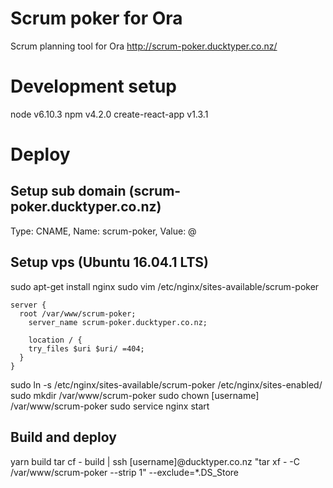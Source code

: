 # Scrum poker for Ora
Scrum planning tool for Ora
http://scrum-poker.ducktyper.co.nz/

# Development setup
node             v6.10.3
npm              v4.2.0
create-react-app v1.3.1

# Deploy
## Setup sub domain (scrum-poker.ducktyper.co.nz)
Type: CNAME, Name: scrum-poker, Value: @

## Setup vps (Ubuntu 16.04.1 LTS)
sudo apt-get install nginx
sudo vim /etc/nginx/sites-available/scrum-poker
```
server {
  root /var/www/scrum-poker;
    server_name scrum-poker.ducktyper.co.nz;

    location / {
    try_files $uri $uri/ =404;
  }
}
```
sudo ln -s /etc/nginx/sites-available/scrum-poker /etc/nginx/sites-enabled/
sudo mkdir /var/www/scrum-poker
sudo chown [username] /var/www/scrum-poker
sudo service nginx start

## Build and deploy
yarn build
tar cf - build | ssh [username]@ducktyper.co.nz "tar xf - -C /var/www/scrum-poker --strip 1" --exclude=*.DS_Store
